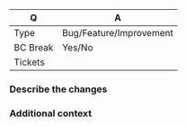 <!-- Fill in the relevant information below to help triage your pull request. -->

| Q            | A
|------------- | -----------
| Type         | Bug/Feature/Improvement
| BC Break     | Yes/No
| Tickets      | <!-- Use #NUM format to reference an issue -->

### Describe the changes

<!-- Provide a summary of your change, motivations, and any known limitations. -->

### Additional context

<!-- Add any other context, example, or screenshots about the pull request here.  -->
